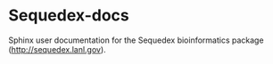 Sequedex-docs
=============

Sphinx user documentation for the Sequedex bioinformatics package (http://sequedex.lanl.gov).
